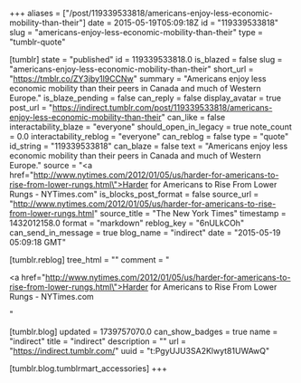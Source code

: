 +++
aliases = ["/post/119339533818/americans-enjoy-less-economic-mobility-than-their"]
date = 2015-05-19T05:09:18Z
id = "119339533818"
slug = "americans-enjoy-less-economic-mobility-than-their"
type = "tumblr-quote"

[tumblr]
state = "published"
id = 119339533818.0
is_blazed = false
slug = "americans-enjoy-less-economic-mobility-than-their"
short_url = "https://tmblr.co/ZY3jby1l9CCNw"
summary = "Americans enjoy less economic mobility than their peers in Canada and much of Western Europe."
is_blaze_pending = false
can_reply = false
display_avatar = true
post_url = "https://indirect.tumblr.com/post/119339533818/americans-enjoy-less-economic-mobility-than-their"
can_like = false
interactability_blaze = "everyone"
should_open_in_legacy = true
note_count = 0.0
interactability_reblog = "everyone"
can_reblog = false
type = "quote"
id_string = "119339533818"
can_blaze = false
text = "Americans enjoy less economic mobility than their peers in Canada and much of Western Europe."
source = "<a href=\"http://www.nytimes.com/2012/01/05/us/harder-for-americans-to-rise-from-lower-rungs.html\">Harder for Americans to Rise From Lower Rungs - NYTimes.com</a>"
is_blocks_post_format = false
source_url = "http://www.nytimes.com/2012/01/05/us/harder-for-americans-to-rise-from-lower-rungs.html"
source_title = "The New York Times"
timestamp = 1432012158.0
format = "markdown"
reblog_key = "6nULkCOh"
can_send_in_message = true
blog_name = "indirect"
date = "2015-05-19 05:09:18 GMT"

[tumblr.reblog]
tree_html = ""
comment = "<p><a href=\"http://www.nytimes.com/2012/01/05/us/harder-for-americans-to-rise-from-lower-rungs.html\">Harder for Americans to Rise From Lower Rungs - NYTimes.com</a></p>"

[tumblr.blog]
updated = 1739757070.0
can_show_badges = true
name = "indirect"
title = "indirect"
description = ""
url = "https://indirect.tumblr.com/"
uuid = "t:PgyUJU3SA2Klwyt81UWAwQ"

[tumblr.blog.tumblrmart_accessories]
+++
